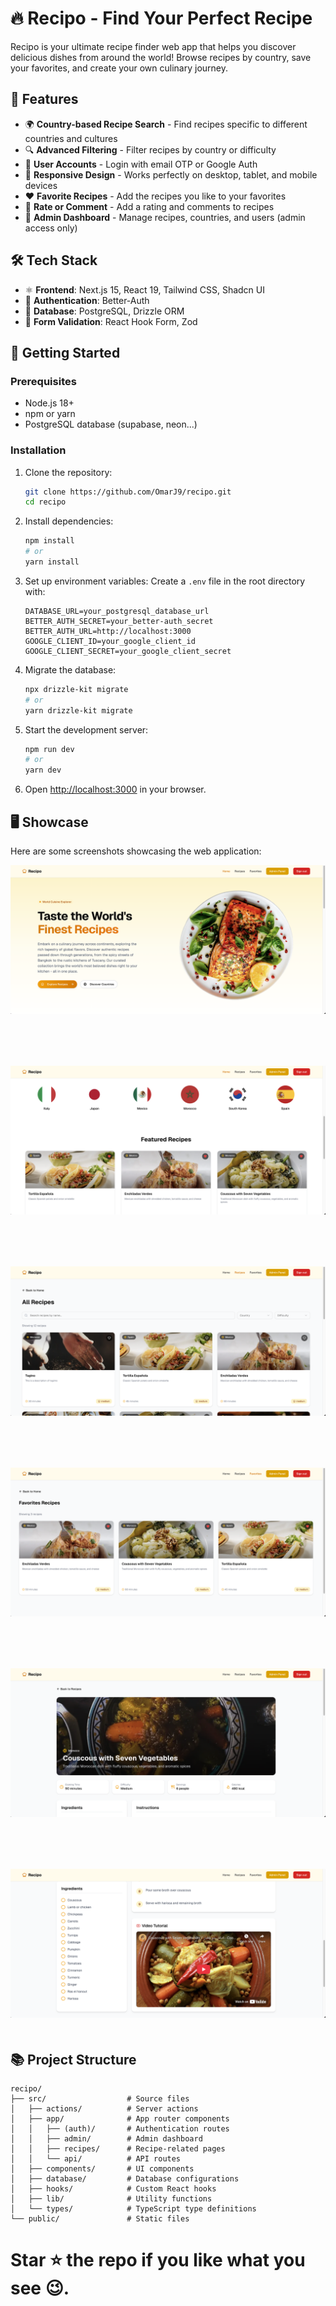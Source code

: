 # 🔥 Recipo - Find Your Perfect Recipe

Recipo is your ultimate recipe finder web app that helps you discover delicious dishes from around the world! Browse recipes by country, save your favorites, and create your own culinary journey.

## 🚀 Features

- 🌍 **Country-based Recipe Search** - Find recipes specific to different countries and cultures
- 🔍 **Advanced Filtering** - Filter recipes by country or difficulty
- 👤 **User Accounts** - Login with email OTP or Google Auth
- 📱 **Responsive Design** - Works perfectly on desktop, tablet, and mobile devices
- ❤️ **Favorite Recipes** - Add the recipes you like to your favorites
- 🌟 **Rate or Comment** - Add a rating and comments to recipes
- 👑 **Admin Dashboard** - Manage recipes, countries, and users (admin access only)

## 🛠️ Tech Stack

- ⚛️ **Frontend**: Next.js 15, React 19, Tailwind CSS, Shadcn UI
- 🔐 **Authentication**: Better-Auth
- 💾 **Database**: PostgreSQL, Drizzle ORM
- 🧪 **Form Validation**: React Hook Form, Zod

## 🔧 Getting Started

### Prerequisites

- Node.js 18+
- npm or yarn
- PostgreSQL database (supabase, neon...)

### Installation

1. Clone the repository:

   ```bash
   git clone https://github.com/OmarJ9/recipo.git
   cd recipo
   ```

2. Install dependencies:

   ```bash
   npm install
   # or
   yarn install
   ```

3. Set up environment variables:
   Create a `.env` file in the root directory with:

   ```
   DATABASE_URL=your_postgresql_database_url
   BETTER_AUTH_SECRET=your_better-auth_secret
   BETTER_AUTH_URL=http://localhost:3000
   GOOGLE_CLIENT_ID=your_google_client_id
   GOOGLE_CLIENT_SECRET=your_google_client_secret
   ```

4. Migrate the database:

   ```bash
   npx drizzle-kit migrate
   # or
   yarn drizzle-kit migrate
   ```

5. Start the development server:

   ```bash
   npm run dev
   # or
   yarn dev
   ```

6. Open [http://localhost:3000](http://localhost:3000) in your browser.

## 🖥️ Showcase

Here are some screenshots showcasing the web application:

<img src="./public/screenshots/Screenshot-1.png" style="margin-bottom: 80px;">
<img src="./public/screenshots/screenshot-2.png" style="margin-bottom: 80px;">
<img src="./public/screenshots/Screenshot-3.png" style="margin-bottom: 80px;">
<img src="./public/screenshots/Screenshot-4.png" style="margin-bottom: 80px;">
<img src="./public/screenshots/Screenshot-5.png" style="margin-bottom: 80px;">
<img src="./public/screenshots/Screenshot-6.png" style="margin-bottom: 20px;">

## 📚 Project Structure

```
recipo/
├── src/                  # Source files
│   ├── actions/          # Server actions
│   ├── app/              # App router components
│   │   ├── (auth)/       # Authentication routes
│   │   ├── admin/        # Admin dashboard
│   │   ├── recipes/      # Recipe-related pages
│   │   └── api/          # API routes
│   ├── components/       # UI components
│   ├── database/         # Database configurations
│   ├── hooks/            # Custom React hooks
│   ├── lib/              # Utility functions
│   └── types/            # TypeScript type definitions
└── public/               # Static files
```

# Star ⭐ the repo if you like what you see 😉.
